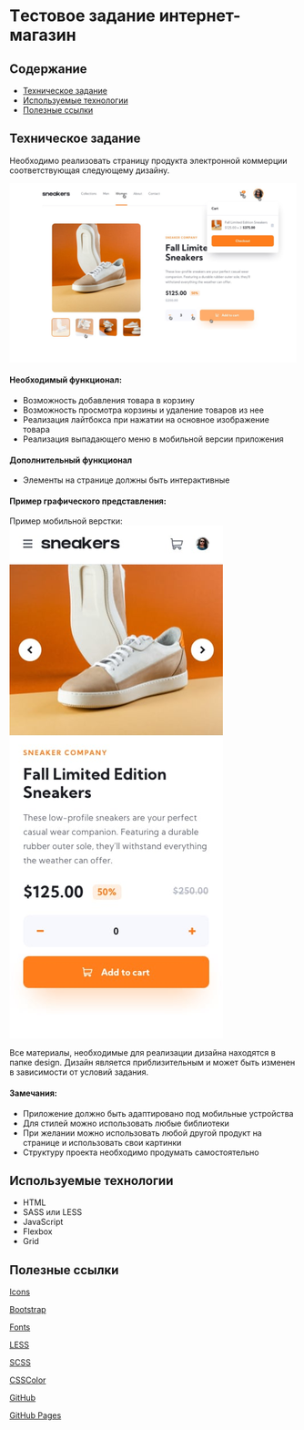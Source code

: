 # Tестовое задание интернет-магазин

## Содержание
- [Техническое задание](#Техническое-задание)
- [Используемые технологии](#Используемые-технологии)
- [Полезные ссылки](#Полезные-ссылки)

## Техническое задание
Необходимо реализовать страницу продукта электронной коммерции соответствующая следующему дизайну.

![Example](./doc//design/active-states-basket-filled.jpg)

#### Необходимый функционал:
- Возможность добавления товара в корзину
- Возможность просмотра корзины и удаление товаров из нее
- Реализация лайтбокса при нажатии на основное изображение товара
- Реализация выпадающего меню в мобильной версии приложения

#### Дополнительный функционал
- Элементы на странице должны быть интерактивные

#### Пример графического представления:
Пример мобильной верстки:
![Example](./doc//design/mobile-design.jpg)

Все материалы, необходимые для реализации дизайна находятся в папке design.
Дизайн является приблизительным и может быть изменен в зависимости от условий задания.

#### Замечания:
- Приложение должно быть адаптировано под мобильные устройства
- Для стилей можно использовать любые библиотеки
- При желании можно использовать любой другой продукт на странице и использовать свои картинки
- Структуру проекта необходимо продумать самостоятельно

## Используемые технологии
- HTML
- SASS или LESS
- JavaScript
- Flexbox
- Grid

## Полезные ссылки

[Icons](https://icons8.ru/icons)

[Bootstrap](https://getbootstrap.com/)

[Fonts](https://fonts.google.com/)

[LESS](https://lesscss.org/)

[SCSS](https://sass-scss.ru/guide/)

[CSSColor](https://csscolor.ru/)

[GitHub](https://try.github.io/)

[GitHub Pages](https://pages.github.com/)


